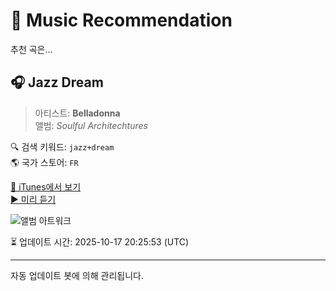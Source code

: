 
# 🎵 Music Recommendation

추천 곡은...

## 🎧 Jazz Dream  
> 아티스트: **Belladonna**  
> 앨범: _Soulful Architechtures_  

🔍 검색 키워드: `jazz+dream`  
🌎 국가 스토어: `FR`

[🔗 iTunes에서 보기](https://music.apple.com/fr/album/jazz-dream/1472927256?i=1472927268&uo=4)  
[▶️ 미리 듣기](https://audio-ssl.itunes.apple.com/itunes-assets/AudioPreview125/v4/a0/77/d1/a077d193-5441-a930-36ea-44f0f1b7ca36/mzaf_4624281112927666089.plus.aac.p.m4a)

![앨범 아트워크](https://is1-ssl.mzstatic.com/image/thumb/Music113/v4/2e/94/d0/2e94d0b2-d103-6299-1729-44a9c6b201a8/8033237765178.png/100x100bb.jpg)

⏳ 업데이트 시간: 2025-10-17 20:25:53 (UTC)

---
자동 업데이트 봇에 의해 관리됩니다.
